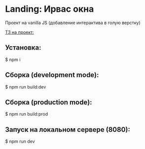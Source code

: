 # Landing: Ирвас окна

Проект на vanilla JS (добавление интерактива в голую верстку)

[ТЗ на проект:](https://docs.google.com/document/d/1lRYlblSIz7fPdWEChsItL8jdS3ltTR6K-FxB2rHVHBY/edit)

## Установка:
$ npm i

## Сборка (development mode):
$ npm run build:dev

## Сборка (production mode):
$ npm run build:prod

## Запуск на локальном сервере (8080):
$ npm run dev
